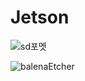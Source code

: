 # Jetson

![sd포멧](https://github.com/user-attachments/assets/0b5c3361-bab3-4de9-8adb-b4eab299f9ad)

![balenaEtcher](https://github.com/user-attachments/assets/76c4f148-90ef-47a6-8aba-3bc63556db04)
